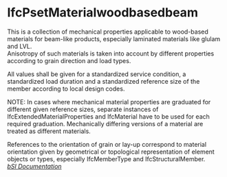 IfcPsetMaterialwoodbasedbeam
============================
This is a collection of mechanical properties applicable to wood-based
materials for beam-like products, especially laminated materials like glulam
and LVL.  
Anisotropy of such materials is taken into account by different properties
according to grain direction and load types.  
  
All values shall be given for a standardized service condition, a standardized
load duration and a standardized reference size of the member according to
local design codes.  
  
NOTE: In cases where mechanical material properties are graduated for
different given reference sizes, separate instances of
IfcExtendedMaterialProperties and IfcMaterial have to be used for each
required graduation. Mechanically differing versions of a material are treated
as different materials.  
  
References to the orientation of grain or lay-up correspond to material
orientation given by geometrical or topological representation of element
objects or types, especially IfcMemberType and IfcStructuralMember.  
[ _bSI
Documentation_](https://standards.buildingsmart.org/IFC/DEV/IFC4_2/FINAL/HTML/schema/ifcmaterialresource/pset/pset_materialwoodbasedbeam.htm)


